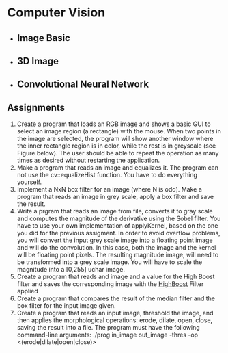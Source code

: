 # Computer Vision

* ## Image Basic
* ## 3D Image
* ## Convolutional Neural Network

## Assignments

 1. Create a program that loads an RGB image and shows a basic GUI to select an image region (a rectangle) with the mouse. When two points in the image are selected, the program will show another window where the inner rectangle region is in color, while the rest is in greyscale (see Figure below). The user should be able to repeat the operation as many times as desired without restarting the application.
 2. Make a program that reads an image and equalizes it. The program can not use the cv::equalizeHist function. You have to do everything yourself.
 3. Implement a NxN box filter for an image (where N is odd). Make a program that reads an image in grey scale, apply a box filter and save the result. 
 4. Write a prgram that reads an image from file, converts it to gray scale and computes the magnitude of the derivative using the Sobel filter. You have to use your own implementation of applyKernel, based on the one you did for the previous assigment. In order to avoid overflow problems, you will convert the input grey scale image into a floating point image and will do the convolution. In this case, both the image and the kernel will be floating point pixels. The resulting magnitude image, will need to be transformed into a grey scale image. You will have to scale the magnitude into a [0,255] uchar image.
 5. Create a program that reads and image and a value for the High Boost filter and saves the corresponding image with the [HighBoost](https://moodle.uco.es/m2122/mod/resource/view.php?id=158581 "highboost") Filter applied
 6. Create a program that compares the result of the median filter and the box filter for the input image given.
 7. Create a program that reads an input image, threshold the image, and then applies the morphological operations: erode, dilate, open, close, saving the result into a file. The program must have the following command-line arguments: ./prog in_image out_image -thres <val> -op <(erode|dilate|open|close)>
